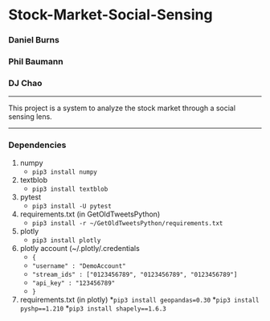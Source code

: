# Stock-Market-Social-Sensing
### Daniel Burns
### Phil Baumann
### DJ Chao
---
This project is a system to analyze the stock market through a social sensing lens.
***
### Dependencies
1. numpy
    * `pip3 install numpy`
2. textblob
    * `pip3 install textblob`
3. pytest
    * `pip3 install -U pytest`
4. requirements.txt (in GetOldTweetsPython)
    * `pip3 install -r ~/GetOldTweetsPython/requirements.txt`
5. plotly
    * `pip3 install plotly`
6. plotly account (~/.plotly/.credentials
    * `{`
    *    `"username" : "DemoAccount"`
    *    `"stream_ids" : ["0123456789", "0123456789", "0123456789"]`
    *    `"api_key" : "123456789"`
    *  `}`
7. requirements.txt (in plotly)
    *`pip3 install geopandas=0.30`
    *`pip3 install pyshp==1.210`
    *`pip3 install shapely==1.6.3`
